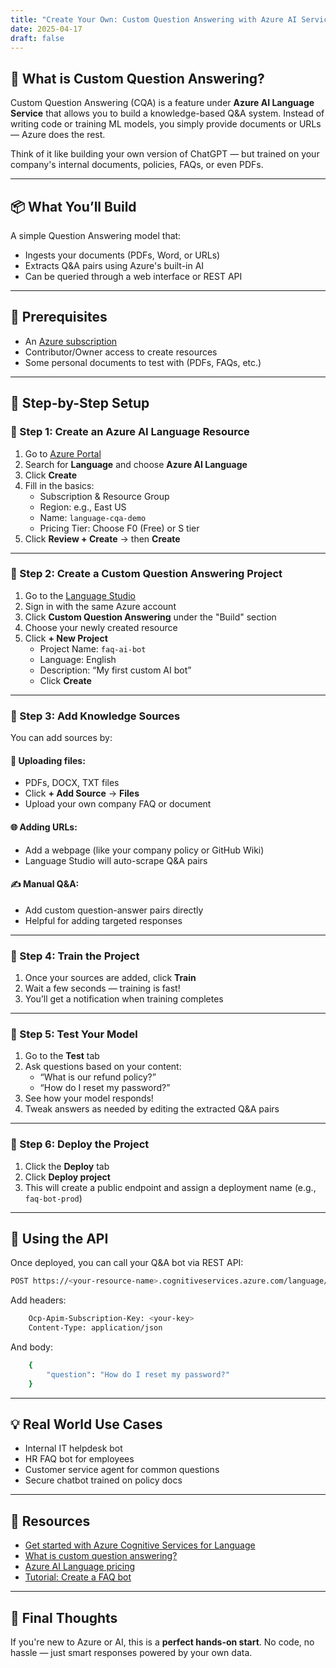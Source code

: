 ```yaml
---
title: "Create Your Own: Custom Question Answering with Azure AI Services"
date: 2025-04-17
draft: false
---
```


## 🧠 What is Custom Question Answering?

Custom Question Answering (CQA) is a feature under **Azure AI Language Service** that allows you to build a knowledge-based Q&A system. Instead of writing code or training ML models, you simply provide documents or URLs — Azure does the rest.

Think of it like building your own version of ChatGPT — but trained on your company's internal documents, policies, FAQs, or even PDFs.

---

## 📦 What You’ll Build

A simple Question Answering model that:

- Ingests your documents (PDFs, Word, or URLs)
- Extracts Q&A pairs using Azure's built-in AI
- Can be queried through a web interface or REST API

---

## 🧰 Prerequisites

- An [Azure subscription](https://azure.microsoft.com/en-us/free/)
- Contributor/Owner access to create resources
- Some personal documents to test with (PDFs, FAQs, etc.)

---

## 🚀 Step-by-Step Setup

### 🔹 Step 1: Create an Azure AI Language Resource

1. Go to [Azure Portal](https://portal.azure.com)
2. Search for **Language** and choose **Azure AI Language**
3. Click **Create**
4. Fill in the basics:
   - Subscription & Resource Group
   - Region: e.g., East US
   - Name: `language-cqa-demo`
   - Pricing Tier: Choose F0 (Free) or S tier
5. Click **Review + Create** → then **Create**

---

### 🔹 Step 2: Create a Custom Question Answering Project

1. Go to the [Language Studio](https://language.azure.com/)
2. Sign in with the same Azure account
3. Click **Custom Question Answering** under the "Build" section
4. Choose your newly created resource
5. Click **+ New Project**
   - Project Name: `faq-ai-bot`
   - Language: English
   - Description: “My first custom AI bot”
   - Click **Create**

---

### 🔹 Step 3: Add Knowledge Sources

You can add sources by:

#### 📁 Uploading files:
- PDFs, DOCX, TXT files
- Click **+ Add Source** → **Files**
- Upload your own company FAQ or document

#### 🌐 Adding URLs:
- Add a webpage (like your company policy or GitHub Wiki)
- Language Studio will auto-scrape Q&A pairs

#### ✍️ Manual Q&A:
- Add custom question-answer pairs directly
- Helpful for adding targeted responses

---

### 🔹 Step 4: Train the Project

1. Once your sources are added, click **Train**
2. Wait a few seconds — training is fast!
3. You’ll get a notification when training completes

---

### 🔹 Step 5: Test Your Model

1. Go to the **Test** tab
2. Ask questions based on your content:
   - “What is our refund policy?”
   - “How do I reset my password?”
3. See how your model responds!
4. Tweak answers as needed by editing the extracted Q&A pairs

---

### 🔹 Step 6: Deploy the Project

1. Click the **Deploy** tab
2. Click **Deploy project**
3. This will create a public endpoint and assign a deployment name (e.g., `faq-bot-prod`)

---

## 🔑 Using the API

Once deployed, you can call your Q&A bot via REST API:

```bash
POST https://<your-resource-name>.cognitiveservices.azure.com/language/:query-knowledgebases?projectName=faq-ai-bot&deploymentName=faq-bot-prod&api-version=2021-10-01
```
Add headers:
```bash
    Ocp-Apim-Subscription-Key: <your-key>
    Content-Type: application/json
```
And body:
```bash
    {
        "question": "How do I reset my password?"
    }
```
---

## 💡 Real World Use Cases
- Internal IT helpdesk bot
- HR FAQ bot for employees
- Customer service agent for common questions
- Secure chatbot trained on policy docs
---

## 📎 Resources
- [Get started with Azure Cognitive Services for Language](https://language.cognitive.azure.com/)
- [What is custom question answering?](https://learn.microsoft.com/en-us/azure/ai-services/language-service/question-answering/overview)
- [Azure AI Language pricing](https://azure.microsoft.com/en-us/pricing/details/cognitive-services/language-service/)
- [Tutorial: Create a FAQ bot](https://learn.microsoft.com/en-us/azure/ai-services/language-service/question-answering/tutorials/bot-service)

---
## 🧠 Final Thoughts
If you're new to Azure or AI, this is a **perfect hands-on start**. No code, no hassle — just smart responses powered by your own data.